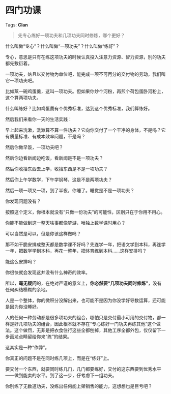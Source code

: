 # 四门功课

Tags: **Clan**

> 先专心练好一项功夫和几项功夫同时修炼，哪个更好？



什么叫做“专心”？什么叫做“一项功夫”？什么叫做“练好”？

专心，意思是只有在练这项功夫的时候认真投入注意力资源、智力资源，别的功夫都先敷衍着。

一项功夫，姑且以交付物为单位吧，能完成一项不可再分的交付物的劳动，我们叫它一项功夫吧。

比如蒸一碗鸡蛋羹，这叫一项功夫。但如果你炒个河粉，再煎个荷包蛋卧河粉上，这个算两项功夫。

什么叫练好？比如鸡蛋羹有个优秀标准，达到这个优秀标准，我们算练好。

然后我们来看你一天的生活实践：

早上起来洗漱，洗漱算不算一件功夫？它向你交付了一个干净的身体，不是吗？它有质量标准、有成本效率问题，不是吗？

然后你做早饭，一项功夫吧？

然后你边看新闻边吃饭，看新闻是不是一项功夫？

然后你收拾东西去上学，收拾东西是不是一项功夫？

然后你上午学数学，下午学钢琴，这是不是两项功夫？

然后一项一项又一项，到了半夜，你睡了。睡觉是不是一项功夫？

你发现问题没有？

按照这个定义，你根本就没有“只做一份功夫”的可能性，区别只在于你用不用心。

你能不能做到这一整天啥事都像梦游，唯独上数学课时用心？

可以当然是可以，但是你该这样做吗？

那不如干脆安排成整天都是数学课不好吗？先连学一年，把语文学到本科，再连学一年，把数学学到本科，再花一整年，把体育练到本科……这样安排吗？

能这么安排吗？

你很快就会发现这并没有什么神奇的效率。

所以，**毫无疑问**的，在绝对严谨的意义上，**你必然要“几项功夫同时修炼”**，没有任何纠结模糊的余地。

人是一个整体，你的微积分没解出来，也可能不是因为你没学好导数运算，还可能是因为你没睡好。

人的任何一种劳动都是很多项功夫的组合，哪怕只是交付最小可用的交付物，都一样是好几项功夫的组合，因此根本就不存在“专心练好一门功夫再练其他”这个做法。这个做罚，无非是把衣食住行这些全都刨掉，其他工序全都外包，仅仅留下一步画龙点睛留给你来“练”的结果。

这其实是一种“作弊”。

你真正的问题不是在同时练几项上，而是在“练好”上。

要交付一个东西，就要同时练几门，几门都要练好，交付的这东西要到优秀水平——做到能卖的水平。到了这一步，仔考虑下一组功夫。

你别练了无数道功夫，没练出任何能上架销售的能力，这想想也是巨亏吧？



